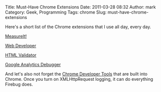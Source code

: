 Title: Must-Have Chrome Extensions
Date: 2011-03-28 08:32
Author: mark
Category: Geek, Programming
Tags: chrome
Slug: must-have-chrome-extensions

Here's a short list of the Chrome extensions that I use all day, every
day.

</p>

[MeasureIt!][]

</p>

[Web Developer][]

</p>

[HTML Validator][]

</p>

[Google Analytics Debugger][]

</p>

And let's also not forget the [Chrome Developer Tools][] that are built
into Chrome. Once you turn on XMLHttpRequest logging, it can do
everything Firebug does.

</p>

  [MeasureIt!]: https://chrome.google.com/webstore/detail/aonjhmdcgbgikgjapjckfkefpphjpgma
  [Web Developer]: https://chrome.google.com/webstore/detail/bfbameneiokkgbdmiekhjnmfkcnldhhm
  [HTML Validator]: https://chrome.google.com/webstore/detail/cgndfbhngibokieehnjhbjkkhbfmhojo
  [Google Analytics Debugger]: https://chrome.google.com/webstore/detail/jnkmfdileelhofjcijamephohjechhna
  [Chrome Developer Tools]: http://code.google.com/chrome/devtools/
